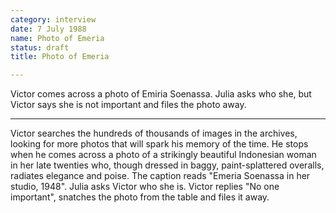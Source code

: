 ```yaml
---
category: interview
date: 7 July 1988
name: Photo of Emeria
status: draft
title: Photo of Emeria

---
```

Victor comes across a photo of Emiria Soenassa. Julia asks who she, but Victor says she is not important and files the photo away.

------

Victor searches the hundreds of thousands of images in the archives, looking for more photos that will spark his memory of the time. He stops when he comes across a photo of a strikingly beautiful Indonesian woman in her late twenties who, though dressed in baggy, paint-splattered overalls, radiates elegance and poise. The caption reads "Emeria Soenassa in her studio, 1948". Julia asks Victor who she is. Victor replies "No one important", snatches the photo from the table and files it away. 
